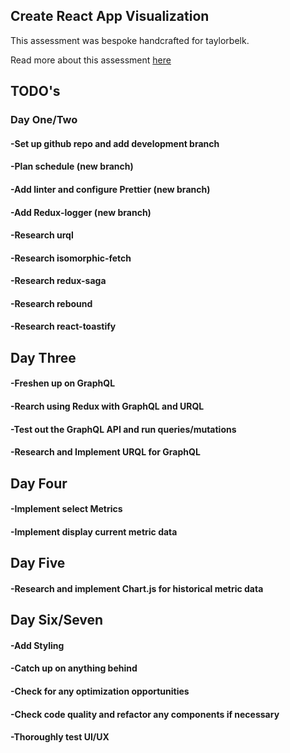 ## Create React App Visualization

This assessment was bespoke handcrafted for taylorbelk.

Read more about this assessment [here](https://react.eogresources.com)

## TODO's

### Day One/Two
#### -Set up github repo and add development branch
#### -Plan schedule (new branch)
#### -Add linter and configure Prettier (new branch)
#### -Add Redux-logger (new branch)

#### -Research urql
#### -Research isomorphic-fetch
#### -Research redux-saga
#### -Research rebound
#### -Research react-toastify

## Day Three
#### -Freshen up on GraphQL
#### -Rearch using Redux with GraphQL and URQL
#### -Test out the GraphQL API and run queries/mutations
#### -Research and Implement URQL for GraphQL

## Day Four
#### -Implement select Metrics
#### -Implement display current metric data


## Day Five
#### -Research and implement Chart.js for historical metric data

## Day Six/Seven
#### -Add Styling
#### -Catch up on anything behind
#### -Check for any optimization opportunities
#### -Check code quality and refactor any components if necessary
#### -Thoroughly test UI/UX
